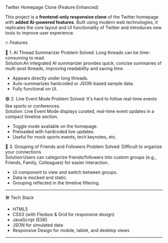 Twitter Homepage Clone (Feature Enhanced)

This project is a **frontend-only responsive clone** of the Twitter homepage with **added AI-powered features**. Built using modern web technologies, it replicates the core layout and UI functionality of Twitter and introduces new tools to improve user experience.

🔥 Features

🧠 1. AI Thread Summarizer
Problem Solved: Long threads can be time-consuming to read.  
Solution:An integrated AI summarizer provides quick, concise summaries of multi-post threads, improving readability and saving time.

- Appears directly under long threads.
- Auto-summarizes hardcoded or JSON-based sample data.
- Fully functional on UI.

🟢 2. Live Event Mode
Problem Solved: It's hard to follow real-time events like sports or conferences.  
Solution: Live Event Mode displays curated, real-time event updates in a compact timeline section.

- Toggle mode available on the homepage.
- Preloaded with hardcoded live updates.
- Useful for mock sports events, tech keynotes, etc.

👥 3. Grouping of Friends and Followers
Problem Solved: Difficult to organize your connections.  
Solution:Users can categorize friends/followers into custom groups (e.g., Friends, Family, Colleagues) for easier interaction.

- UI component to view and switch between groups.
- Data is mocked and static.
- Grouping reflected in the timeline filtering.

---

🛠 Tech Stack

- HTML5  
- CSS3 (with Flexbox & Grid for responsive design)  
- JavaScript (ES6)  
- JSON for simulated data  
- Responsive Design for mobile, tablet, and desktop views  

---

